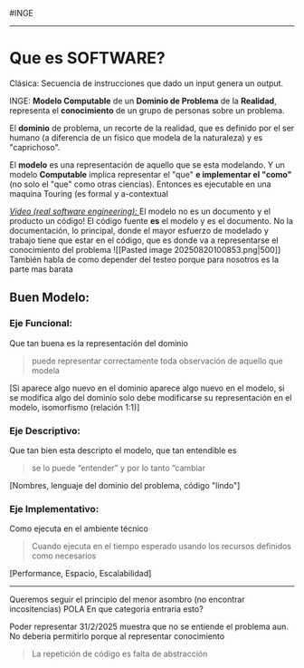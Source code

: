 #INGE 

---
# Que es SOFTWARE?
Clásica: Secuencia de instrucciones que dado un input genera un output.

INGE: **Modelo Computable** de un **Dominio de Problema** de la **Realidad**, representa el **conocimiento** de un grupo de personas sobre un problema.

El **dominio** de problema, un recorte de la realidad, que es definido por el ser humano (a diferencia de un físico que modela de la naturaleza) y es "caprichoso".

El **modelo** es una representación de aquello que se esta modelando. Y un modelo **Computable** implica representar el "que" **e implementar el "como"** (no solo el "que" como otras ciencias).  Entonces es ejecutable en una maquina Touring (es formal y a-contextual

[*Video (real software engineering):* ](https://youtu.be/RhdlBHHimeM?si=_RUb7DtccMfrJB_u&t=2977)
El modelo no es un documento y el producto un código! 
El código fuente **es** el modelo y es el documento. No la documentación, lo principal, donde el mayor esfuerzo de modelado y trabajo tiene que estar en el código, que es donde va a representarse el conocimiento del problema
![[Pasted image 20250820100853.png|500]]
También habla de como depender del testeo porque para nosotros es la parte mas barata

## Buen Modelo:
### Eje Funcional: 
Que tan buena es la representación del dominio
>puede representar correctamente toda observación de aquello que modela

\[Si aparece algo nuevo en el dominio aparece algo nuevo en el modelo, si se modifica algo del dominio solo debe modificarse su representación en el modelo, isomorfismo (relación 1:1)]
### Eje Descriptivo:
Que tan bien esta descripto el modelo, que tan entendible es
> se lo puede “entender” y por lo tanto “cambiar

\[Nombres, lenguaje del dominio del problema, código "lindo"]
### Eje Implementativo:
Como ejecuta en el ambiente técnico
> Cuando ejecuta en el tiempo esperado usando los recursos definidos como necesarios

\[Performance, Espacio, Escalabilidad]

---

Queremos seguir el principio del menor asombro (no encontrar incositencias) POLA  En que categoria entraria esto?

Poder representar 31/2/2025 muestra que no se entiende el problema aun. No deberia permitirlo porque al representar conocimiento

> La repetición de código es falta de abstracción 




